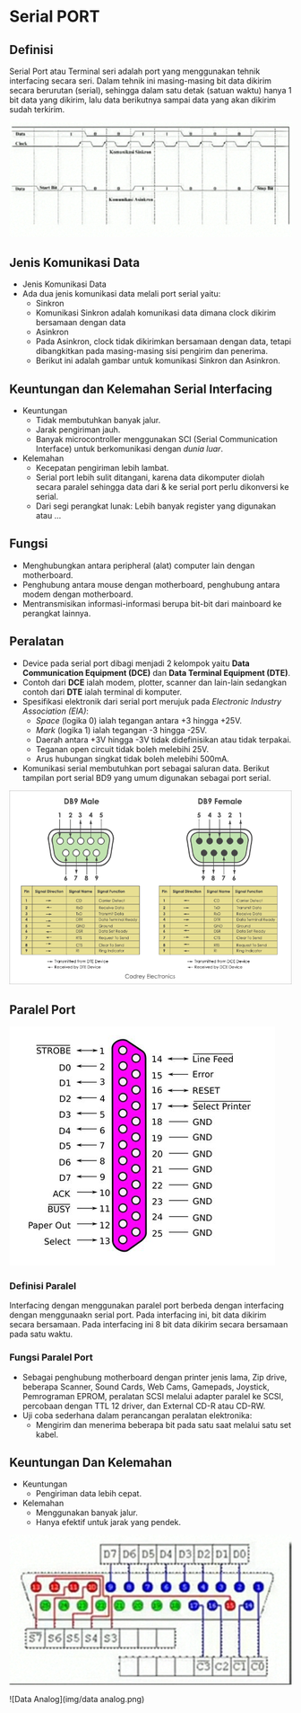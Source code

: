 # Serial PORT

## Definisi

Serial Port atau Terminal seri adalah port yang menggunakan tehnik interfacing secara seri. Dalam tehnik ini masing-masing bit data dikirim secara berurutan (serial), sehingga dalam satu detak (satuan waktu) hanya 1 bit data yang dikirim, lalu data berikutnya sampai data yang akan dikirim sudah terkirim.

![Serial Port](img/1.png)

## Jenis Komunikasi Data

- Jenis Komunikasi Data
- Ada dua jenis komunikasi data melali port serial yaitu:
	* Sinkron
	* Komunikasi Sinkron adalah komunikasi data dimana clock dikirim bersamaan dengan data
	* Asinkron
	* Pada Asinkron, clock tidak dikirimkan bersamaan dengan data, tetapi dibangkitkan pada masing-masing sisi pengirim dan penerima.
	* Berikut ini adalah gambar untuk komunikasi Sinkron dan Asinkron.

## Keuntungan dan Kelemahan Serial Interfacing

- Keuntungan
	* Tidak membutuhkan banyak jalur.
	* Jarak pengiriman jauh.
	* Banyak microcontroller menggunakan SCI (Serial Communication Interface) untuk berkomunikasi dengan *dunia luar*.
- Kelemahan
	* Kecepatan pengiriman lebih lambat.
	* Serial port lebih sulit ditangani, karena data dikomputer diolah secara paralel sehingga data dari & ke serial port perlu dikonversi ke serial.
	* Dari segi perangkat lunak: Lebih banyak register yang digunakan atau ... 

## Fungsi

- Menghubungkan antara peripheral (alat) computer lain dengan motherboard.
- Penghubung antara mouse dengan motherboard, penghubung antara modem dengan motherboard.
- Mentransmisikan informasi-informasi berupa bit-bit dari mainboard ke perangkat lainnya.

## Peralatan

- Device pada serial port dibagi menjadi 2 kelompok yaitu **Data Communication Equipment (DCE)** dan **Data Terminal Equipment (DTE)**.
- Contoh dari **DCE** ialah modem, plotter, scanner dan lain-lain sedangkan contoh dari **DTE** ialah terminal di komputer.
- Spesifikasi elektronik dari serial port merujuk pada *Electronic Industry Association (EIA)*:
	* *Space* (logika 0) ialah tegangan antara +3 hingga +25V.
	* *Mark* (logika 1) ialah tegangan -3 hingga -25V.
	* Daerah antara +3V hingga -3V tidak didefinisikan atau tidak terpakai.
	* Teganan open circuit tidak boleh melebihi 25V.
	* Arus hubungan singkat tidak boleh melebihi 500mA.
- Komunikasi serial membutuhkan port sebagai saluran data. Berikut tampilan port serial BD9 yang umum digunakan sebagai port serial.

![DB9](img/DB9.png)

## Paralel Port

![Paralel Port](img/ParalelPort.jpeg)

### Definisi Paralel

Interfacing dengan menggunakan paralel port berbeda dengan interfacing dengan menggunaakn serial port. Pada interfacing ini, bit data dikirim secara bersamaan. Pada interfacing ini 8 bit data dikirim secara bersamaan pada satu waktu.

### Fungsi Paralel Port

- Sebagai penghubung motherboard dengan printer jenis lama, Zip drive, beberapa Scanner, Sound Cards, Web Cams, Gamepads, Joystick, Pemrograman EPROM, peralatan SCSI melalui adapter paralel ke SCSI, percobaan dengan TTL 12 driver, dan External CD-R atau CD-RW.
- Uji coba sederhana dalam perancangan peralatan elektronika:
	* Mengirim dan menerima beberapa bit pada satu saat melalui satu set kabel.

## Keuntungan Dan Kelemahan

- Keuntungan
	* Pengiriman data lebih cepat.
- Kelemahan
	* Menggunakan banyak jalur.
	* Hanya efektif untuk jarak yang pendek.

![Paralel Port](img/paralel.png)

![Data Analog](img/data analog.png)























